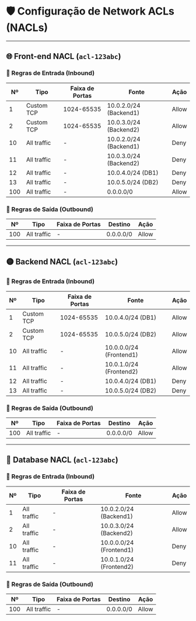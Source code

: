 # 🛡️ Configuração de Network ACLs (NACLs)

---

## 🌐 Front-end NACL (`acl-123abc`)

### 🔽 Regras de Entrada (Inbound)

| Nº  | Tipo        | Faixa de Portas | Fonte               | Ação   |
|-----|-------------|------------------|----------------------|--------|
| 1   | Custom TCP  | 1024-65535       | 10.0.2.0/24 (Backend1) | Allow |
| 2   | Custom TCP  | 1024-65535       | 10.0.3.0/24 (Backend2) | Allow |
| 10  | All traffic | -                | 10.0.2.0/24 (Backend1) | Deny  |
| 11  | All traffic | -                | 10.0.3.0/24 (Backend2) | Deny  |
| 12  | All traffic | -                | 10.0.4.0/24 (DB1)      | Deny  |
| 13  | All traffic | -                | 10.0.5.0/24 (DB2)      | Deny  |
| 100 | All traffic | -                | 0.0.0.0/0             | Allow |

### 🔼 Regras de Saída (Outbound)

| Nº  | Tipo        | Faixa de Portas | Destino     | Ação   |
|-----|-------------|------------------|-------------|--------|
| 100 | All traffic | -                | 0.0.0.0/0   | Allow  |

---

## 🟡 Backend NACL (`acl-123abc`)

### 🔽 Regras de Entrada (Inbound)

| Nº  | Tipo        | Faixa de Portas | Fonte               | Ação   |
|-----|-------------|------------------|----------------------|--------|
| 1   | Custom TCP  | 1024-65535       | 10.0.4.0/24 (DB1)     | Allow |
| 2   | Custom TCP  | 1024-65535       | 10.0.5.0/24 (DB2)     | Allow |
| 10  | All traffic | -                | 10.0.0.0/24 (Frontend1) | Allow |
| 11  | All traffic | -                | 10.0.1.0/24 (Frontend2) | Allow |
| 12  | All traffic | -                | 10.0.4.0/24 (DB1)     | Deny  |
| 13  | All traffic | -                | 10.0.5.0/24 (DB2)     | Deny  |

### 🔼 Regras de Saída (Outbound)

| Nº  | Tipo        | Faixa de Portas | Destino     | Ação   |
|-----|-------------|------------------|-------------|--------|
| 100 | All traffic | -                | 0.0.0.0/0   | Allow  |

---

## 🔴 Database NACL (`acl-123abc`)

### 🔽 Regras de Entrada (Inbound)

| Nº  | Tipo        | Faixa de Portas | Fonte               | Ação   |
|-----|-------------|------------------|----------------------|--------|
| 1   | All traffic | -                | 10.0.2.0/24 (Backend1) | Allow |
| 2   | All traffic | -                | 10.0.3.0/24 (Backend2) | Allow |
| 10  | All traffic | -                | 10.0.0.0/24 (Frontend1) | Deny  |
| 11  | All traffic | -                | 10.0.1.0/24 (Frontend2) | Deny  |

### 🔼 Regras de Saída (Outbound)

| Nº  | Tipo        | Faixa de Portas | Destino     | Ação   |
|-----|-------------|------------------|-------------|--------|
| 100 | All traffic | -                | 0.0.0.0/0   | Allow  |
